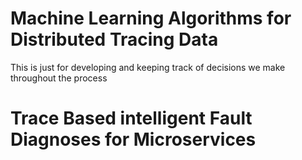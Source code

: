 # Machine Learning Algorithms for Distributed Tracing Data

This is just for developing and keeping track of decisions we make throughout the process

# Trace Based intelligent Fault Diagnoses for Microservices